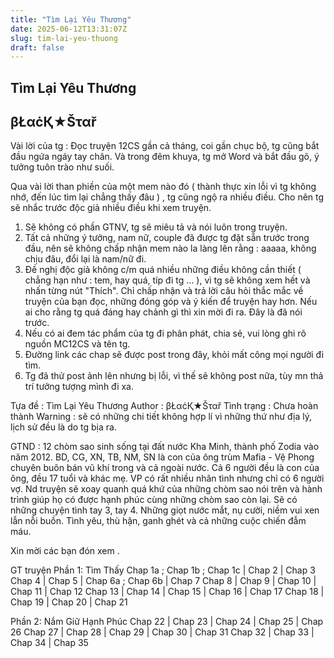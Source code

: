 ```yaml
---
title: "Tìm Lại Yêu Thương"
date: 2025-06-12T13:31:07Z
slug: tim-lai-yeu-thuong
draft: false
---
```


## Tìm Lại Yêu Thương

## βŁαċҚ★Šταř

Vài lời của tg : Đọc truyện 12CS gần cả tháng, coi gần chục bộ, tg cũng bắt đầu ngứa ngáy tay chân. Và trong đêm khuya, tg mở Word và bắt đầu gõ, ý tưởng tuôn trào như suối.
 
Qua vài lời than phiền của một mem nào đó ( thành thực xin lỗi vì tg không nhớ, đến lúc tìm lại chẳng thấy đâu ) , tg cũng ngộ ra nhiều điều. Cho nên tg sẽ nhắc trước độc giả nhiều điều khi xem truyện.
 
1. Sẽ không có phần GTNV, tg sẽ miêu tả và nói luôn trong truyện.
2. Tất cả những ý tưởng, nam nữ, couple đã được tg đặt sẵn trước trong đầu, nên sẽ không chấp nhận mem nào la làng lên rằng : aaaaa, không chịu đâu, đổi lại là nam/nữ đi.
3. Đề nghị độc giả không c/m quá nhiều những điều không cần thiết ( chẳng hạn như : tem, hay quá, típ đi tg ... ), vì tg sẽ không xem hết và nhấn từng nút "Thích". Chỉ chấp nhận và trả lời câu hỏi thắc mắc về truyện của bạn đọc, những đóng góp và ý kiến để truyện hay hơn. Nếu ai cho rằng tg quá đáng hay chảnh gì thì xin mời đi ra. Đây là đã nói trước.
4. Nếu có ai đem tác phẩm của tg đi phân phát, chia sẻ, vui lòng ghi rõ nguồn MC12CS và tên tg.
5. Đường link các chap sẽ được post trong đây, khỏi mất công mọi người đi tìm.
6. Tg đã thử post ảnh lên nhưng bị lỗi, vì thế sẽ không post nữa, tùy mn thả trí tưởng tượng mình đi xa.
 
Tựa đề : Tìm Lại Yêu Thương
Author : βŁαċҚ★Šταř
Tình trạng : Chưa hoàn thành
Warning : sẽ có những chi tiết không hợp lí vì những thứ như địa lý, lịch sử đều là do tg bịa ra.
 
GTND : 12 chòm sao sinh sống tại đất nước Kha Minh, thành phố Zodia vào năm 2012. BD, CG, XN, TB, NM, SN là con của ông trùm Mafia - Vệ Phong chuyên buôn bán vũ khí trong và cả ngoài nước. Cả 6 người đều là con của ông, đều 17 tuổi và khác mẹ. VP có rất nhiều nhân tình nhưng chỉ có 6 người vợ. Nd truyện sẽ xoay quanh quá khứ của những chòm sao nói trên và hành trình giúp họ có được hạnh phúc cùng những chòm sao còn lại.
Sẽ có những chuyện tình tay 3, tay 4. Những giọt nước mắt, nụ cười, niềm vui xen lẫn nỗi buồn. Tình yêu, thù hận, ganh ghét và cả những cuộc chiến đẫm máu.
 
Xin mời các bạn đón xem .
 
GT truyện
Phần 1: Tìm Thấy
Chap 1a ; Chap 1b ; Chap 1c | Chap 2 | Chap 3
Chap 4 | Chap 5 | Chap 6a ; Chap 6b | Chap 7
Chap 8 | Chap 9 | Chap 10 | Chap 11 | Chap 12
Chap 13 | Chap 14 | Chap 15 | Chap 16 | Chap 17
Chap 18 | Chap 19 | Chap 20 | Chap 21
 
Phần 2: Nắm Giữ Hạnh Phúc
Chap 22 | Chap 23 | Chap 24 | Chap 25 | Chap 26
Chap 27 | Chap 28 | Chap 29 | Chap 30 | Chap 31 
Chap 32 | Chap 33 | Chap 34 | Chap 35